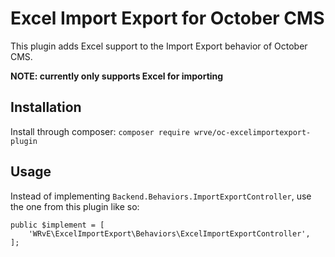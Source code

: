 # Excel Import Export for October CMS

This plugin adds Excel support to the Import Export behavior of October CMS. 

**NOTE: currently only supports Excel for importing**

## Installation

Install through composer: `composer require wrve/oc-excelimportexport-plugin`

## Usage

Instead of implementing `Backend.Behaviors.ImportExportController`, use the one from this plugin like so:

```
public $implement = [
    'WRvE\ExcelImportExport\Behaviors\ExcelImportExportController',
];
```
